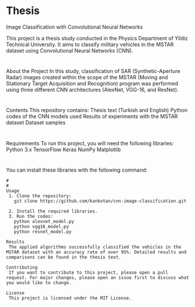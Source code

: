 # Thesis
Image Classification with Convolutional Neural Networks<br>


This project is a thesis study conducted in the Physics Department of Yildiz Technical University. It aims to classify military vehicles in the MSTAR dataset using Convolutional Neural Networks (CNN).
#
#
About the Project
 In this study, classification of SAR (Synthetic-Aperture Radar) images created within the scope of the MSTAR (Moving and Stationary Target Acquisition and Recognition) program was performed using three different CNN architectures (AlexNet, VGG-16, and ResNet).
#
#
Contents
 This repository contains:
   Thesis text (Turkish and English)
   Python codes of the CNN models used
   Results of experiments with the MSTAR dataset
   Dataset samples
# 
# 
Requirements
 To run this project, you will need the following libraries:
   Python 3.x
   TensorFlow
   Keras
   NumPy
   Matplotlib
#
#
You can install these libraries with the following command:
```   pip install tensorflow keras numpy matplotlib
#
#
Usage
 1. Clone the repository:
   git clone https://github.com/kankotan/cnn-image-classification.git

 2. Install the required libraries.
 3. Run the codes:
   python alexnet_model.py
   python vgg16_model.py
   python resnet_model.py
```
```
Results
 The applied algorithms successfully classified the vehicles in the MSTAR dataset with an accuracy rate of over 95%. Detailed results and comparisons can be found in the thesis text.
```  
```  
Contributing
 If you want to contribute to this project, please open a pull request. For major changes, please open an issue first to discuss what you would like to change.
```  
```  
License
 This project is licensed under the MIT License.
```
```
